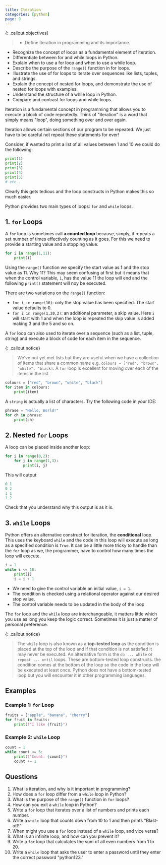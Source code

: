 ```yaml
---
title: Iteration
categories: [python]
page: 9
---
```


{: .callout.objectives}
>- Define iteration in programming and its importance.
- Recognize the concept of loops as a fundamental element of iteration.
- Differentiate between for and while loops in Python.
- Explain when to use a for loop and when to use a while loop.
- Describe the purpose of the `range()` function in for loops.
- Illustrate the use of for loops to iterate over sequences like lists, tuples, and strings.
- Explain the concept of nested for loops, and demonstrate the use of nested for loops with examples.
- Understand the structure of a while loop in Python.
- Compare and contrast for loops and while loops.

Iteration is a fundamental concept in programming that allows you to execute a block of code repeatedly. Think of "iteration" is a word that simply means "loop", doing something over and over again.  

Iteration allows certain sections of our program to be repeated.  We just have to be careful not repeat these statements for ever!

Consider, if wanted to print a list of all values between 1 and 10 we could do the following:

```py
print(1)
print(2)
print(3)
print(4)
print(5)
# etc..
```

Clearly this gets tedious and the loop constructs in Python makes this so much easier.

Python provides two main types of loops: `for` and `while` loops.

## 1. `for` Loops

A `for` loop is sometimes call **a counted loop** because, simply, it repeats a set number of times effectively counting as it goes.  For this we need to provide a starting value and a stopping value:

```py
for i in range(1,11):
    print(i)
```

Using the `range()` function we specify the start value as $1$ and the stop value as $11$.  Why $11$?  This may seem confusing at first but it means that when the control variable, `i`, has the value $11$ the loop will end and the following `print()` statement will noy be executed.

There are two variations on the `range()` function:

- `for i in range(10)`: only the stop value has been specified.  The start value defaults to $0$.
- `for i in range(1,20,2)`: an additional parameter, a skip value.  Here `i` will start with $1$ and when the loop is repeated the skip value is added making $3$ and the $5$ and so on.

A `for` loop can also used to iterate over a sequence (such as a list, tuple, string) and execute a block of code for each item in the sequence.

{: .callout.notice}
> We've not yet met lists but they are useful when we have a collection of items that share a common name e.g. `colours = ["red", "brown", "white", "black]`.  A `for` loop is excellent for moving over each of the items in the list.


```python
colours = ["red", "brown", "white", "black"]
for item in colours:
    print(item)
```

A `string` is actually a list of characters.  Try the following code in your IDE:

```py
phrase = "Hello, World!"
for ch in phrase:
    print(ch)
```

## 2. Nested `for` Loops

A loop can be placed inside another loop:

```py
for i in range(0,2):
    for j in range(1,3):
        print(i, j)
```

This will output:

```py
0 1
0 2
1 1
1 2
```

Check that you understand why this output is as it is.

## 3. `while` Loops

Python offers an alternative construct for iteration, the **conditional** loop.  This uses the keyboard `while` and the code in this loop will execute as long as a specified condition is `True`.  It can be a little more tricky to handle than the `for` loop as we, the programmer, have to control how many times the loop will execute.  

```python
i = 1
while i <= 10:
    print(i)
    i = i + 1
```

- We need to give the control variable an initial value, `i = 1`.
- The condition is checked using a relational operator against our desired stop value.
- The control variable needs to be updated in the body of the loop

The `for` loop and the `while` loop are interchangeable, it matters little which you use as long you keep the logic correct.  Sometimes it is just a matter of personal preference.

{: .callout.notice}
> The `while` loop is also known as a **top-tested loop** as the condition is placed at the top of the loop and if that condition is not satisfied  it may never be executed.  An alternative form is the `do ... while` or `repeat ... until` loops.  These are bottom-tested loop constructs.  the condition comes at the bottom of the loop so the code in the loop will be executed at least once.  Python does not have a bottom-tested loop but you will encounter it in other programming languages.

## Examples

### Example 1: `for` Loop
```python
fruits = ["apple", "banana", "cherry"]
for fruit in fruits:
    print(f"I like {fruit}")
```

### Example 2: `while` Loop
```python
count = 1
while count <= 5:
    print(f"Count: {count}")
    count += 1
```

## Questions

1. What is iteration, and why is it important in programming?
2. How does a `for` loop differ from a `while` loop in Python?
3. What is the purpose of the `range()` function in `for` loops?
4. How can you exit a `while` loop in Python?
5. Write a `for` loop that iterates over a list of numbers and prints each number.
6. Write a `while` loop that counts down from 10 to 1 and then prints "Blast-off!"
7. When might you use a `for` loop instead of a `while` loop, and vice versa?
8. What is an infinite loop, and how can you prevent it?
9. Write a `for` loop that calculates the sum of all even numbers from 1 to 20.
10. Write a `while` loop that asks the user to enter a password until they enter the correct password "python123."



